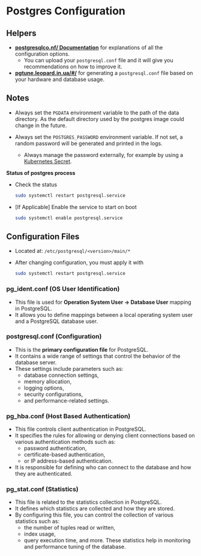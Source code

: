 # Postgres Configuration

## Helpers

- **[postgresqlco.nf/ Documentation](https://postgresqlco.nf/)** for explanations of all the configuration options.
    - You can upload your `postgresql.conf` file and it will give you recommendations on how to improve it.
- **[pgtune.leopard.in.ua/#/](https://pgtune.leopard.in.ua/#/)** for generating a `postgresql.conf` file based on your hardware and database usage.



## Notes

- Always set the `PGDATA` environment variable to the path of the data directory. As the default directory used by the postgres image could change in the future.

- Always set the `POSTGRES_PASSWORD` environment variable. If not set, a random password will be generated and printed in the logs. 
  - Always manage the password externally, for example by using a [Kubernetes Secret](https://kubernetes.io/docs/concepts/configuration/secret/).

**Status of postgres process**

- Check the status
    ```bash
    sudo systemctl restart postgresql.service
    ```
- [If Applicable] Enable the service to start on boot 
    ```bash
    sudo systemctl enable postgresql.service
    ```

## Configuration Files

- Located at: `/etc/postgresql/<version>/main/*`

- After changing configuration, you must apply it with 
    ```bash
    sudo systemctl restart postgresql.service
    ```

### pg_ident.conf (OS User Identification)
- This file is used for **Operation System User -> Database User** mapping in PostgreSQL. 
- It allows you to define mappings between a local operating system user and a PostgreSQL database user. 

### postgresql.conf (Configuration)
- This is the **primary configuration file** for PostgreSQL. 
- It contains a wide range of settings that control the behavior of the database server. 
- These settings include parameters such as: 
    - database connection settings, 
    - memory allocation, 
    - logging options, 
    - security configurations,
    - and performance-related settings.

### pg_hba.conf (Host Based Authentication)
- This file controls client authentication in PostgreSQL. 
- It specifies the rules for allowing or denying client connections based on various authentication methods such as: 
    - password authentication, 
    - certificate-based authentication, 
    - or IP address-based authentication. 
- It is responsible for defining who can connect to the database and how they are authenticated.

### pg_stat.conf (Statistics)
- This file is related to the statistics collection in PostgreSQL. 
- It defines which statistics are collected and how they are stored. 
- By configuring this file, you can control the collection of various statistics such as: 
    - the number of tuples read or written, 
    - index usage, 
    - query execution time, and more. 
    These statistics help in monitoring and performance tuning of the database.